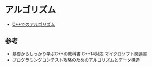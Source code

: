
# アルゴリズム

- [C++でのアルゴリズム](https://machio77777.github.io/algorithms/)

## 参考
- 基礎からしっかり学ぶC++の教科書 C++14対応 マイクロソフト関連書
- プログラミングコンテスト攻略のためのアルゴリズムとデータ構造